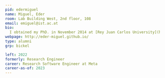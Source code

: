 ```yaml
---
pid: edermiguel
name: Miguel, Eder
room: Lab Building West, 2nd floor, 108
email: emiguel@ist.ac.at
bio:
  I obtained my PhD. in November 2014 at [Rey Juan Carlos University](http://www.urjc.es/) under the supervision of [Miguel A. Otaduy](http://www.gmrv.es/~motaduy/). I worked on modeling and estimation of hyperelasticity and deformation models. Currently, I focus on physically-based simulation (including data-driven approaches) and its application to computational design and digital fabrication.
webpage: http://eder-miguel.github.io/
type: alumni
grp: bickel

left: 2022
formerly: Research Engineer
career: Research Software Engineer at Meta
career-as-of: 2023
---
```

